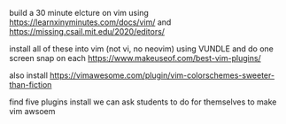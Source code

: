 
build a 30 minute elcture on vim using
https://learnxinyminutes.com/docs/vim/
and https://missing.csail.mit.edu/2020/editors/

install all of these into vim (not vi, no neovim)
using VUNDLE
and do one screen snap on each
https://www.makeuseof.com/best-vim-plugins/

also install https://vimawesome.com/plugin/vim-colorschemes-sweeter-than-fiction

find five plugins install we can ask students to do for themselves to make
vim awsoem

